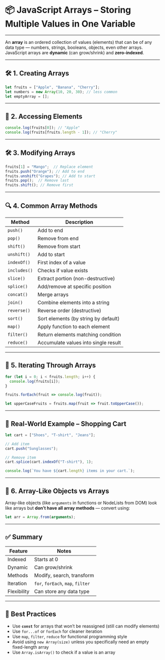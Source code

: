 # 📦 JavaScript Arrays – Storing Multiple Values in One Variable

---

An **array** is an ordered collection of values (elements) that can be of any data type — numbers, strings, booleans, objects, even other arrays.
JavaScript arrays are **dynamic** (can grow/shrink) and **zero-indexed**.

---

## 🛠 1. Creating Arrays

```js
let fruits = ["Apple", "Banana", "Cherry"];
let numbers = new Array(10, 20, 30); // less common
let emptyArray = [];
```

---

## 🧾 2. Accessing Elements

```js
console.log(fruits[0]); // "Apple"
console.log(fruits[fruits.length - 1]); // "Cherry"
```

---

## 🛠 3. Modifying Arrays

```js
fruits[1] = "Mango";  // Replace element
fruits.push("Orange"); // Add to end
fruits.unshift("Grapes"); // Add to start
fruits.pop();  // Remove last
fruits.shift(); // Remove first
```

---

## 🔍 4. Common Array Methods

| Method       | Description                          |
| ------------ | ------------------------------------ |
| `push()`     | Add to end                           |
| `pop()`      | Remove from end                      |
| `shift()`    | Remove from start                    |
| `unshift()`  | Add to start                         |
| `indexOf()`  | First index of a value               |
| `includes()` | Checks if value exists               |
| `slice()`    | Extract portion (non-destructive)    |
| `splice()`   | Add/remove at specific position      |
| `concat()`   | Merge arrays                         |
| `join()`     | Combine elements into a string       |
| `reverse()`  | Reverse order (destructive)          |
| `sort()`     | Sort elements (by string by default) |
| `map()`      | Apply function to each element       |
| `filter()`   | Return elements matching condition   |
| `reduce()`   | Accumulate values into single result |

---

## 🔄 5. Iterating Through Arrays

```js
for (let i = 0; i < fruits.length; i++) {
  console.log(fruits[i]);
}

fruits.forEach(fruit => console.log(fruit));

let upperCaseFruits = fruits.map(fruit => fruit.toUpperCase());
```

---

## 🧪 Real-World Example – Shopping Cart

```js
let cart = ["Shoes", "T-shirt", "Jeans"];

// Add item
cart.push("Sunglasses");

// Remove item
cart.splice(cart.indexOf("T-shirt"), 1);

console.log(`You have ${cart.length} items in your cart.`);
```

---

## 📏 6. Array-Like Objects vs Arrays

Array-like objects (like `arguments` in functions or NodeLists from DOM)
look like arrays but **don’t have all array methods** — convert using:

```js
let arr = Array.from(arguments);
```

---

## ✅ Summary

| Feature     | Notes                             |
| ----------- | --------------------------------- |
| Indexed     | Starts at 0                       |
| Dynamic     | Can grow/shrink                   |
| Methods     | Modify, search, transform         |
| Iteration   | `for`, `forEach`, `map`, `filter` |
| Flexibility | Can store any data type           |

---

## 🧠 Best Practices

* Use **`const`** for arrays that won’t be reassigned (still can modify elements)
* Use `for...of` or `forEach` for cleaner iteration
* Use `map`, `filter`, `reduce` for functional programming style
* Avoid using `new Array(size)` unless you specifically need an empty fixed-length array
* Use `Array.isArray()` to check if a value is an array
